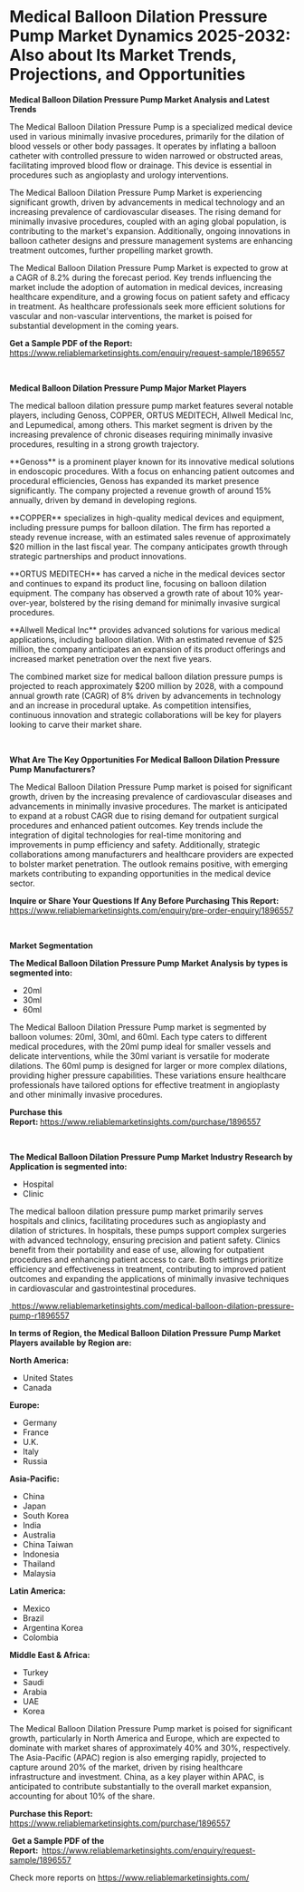 <p><h1>Medical Balloon Dilation Pressure Pump Market Dynamics 2025-2032: Also about Its Market Trends, Projections, and Opportunities</h1></p><p><strong>Medical Balloon Dilation Pressure Pump Market Analysis and Latest Trends</strong></p>
<p><p>The Medical Balloon Dilation Pressure Pump is a specialized medical device used in various minimally invasive procedures, primarily for the dilation of blood vessels or other body passages. It operates by inflating a balloon catheter with controlled pressure to widen narrowed or obstructed areas, facilitating improved blood flow or drainage. This device is essential in procedures such as angioplasty and urology interventions.</p><p>The Medical Balloon Dilation Pressure Pump Market is experiencing significant growth, driven by advancements in medical technology and an increasing prevalence of cardiovascular diseases. The rising demand for minimally invasive procedures, coupled with an aging global population, is contributing to the market's expansion. Additionally, ongoing innovations in balloon catheter designs and pressure management systems are enhancing treatment outcomes, further propelling market growth.</p><p>The Medical Balloon Dilation Pressure Pump Market is expected to grow at a CAGR of 8.2% during the forecast period. Key trends influencing the market include the adoption of automation in medical devices, increasing healthcare expenditure, and a growing focus on patient safety and efficacy in treatment. As healthcare professionals seek more efficient solutions for vascular and non-vascular interventions, the market is poised for substantial development in the coming years.</p></p>
<p><strong>Get a Sample PDF of the Report:&nbsp;</strong> <a href="https://www.reliablemarketinsights.com/enquiry/request-sample/1896557?utm_campaign=3021&utm_medium=2&utm_source=Github&utm_content=ia&utm_term=05032025&utm_id=medical-balloon-dilation-pressure-pump">https://www.reliablemarketinsights.com/enquiry/request-sample/1896557</a></p>
<p>&nbsp;</p>
<p><strong>Medical Balloon Dilation Pressure Pump Major Market Players</strong></p>
<p><p>The medical balloon dilation pressure pump market features several notable players, including Genoss, COPPER, ORTUS MEDITECH, Allwell Medical Inc, and Lepumedical, among others. This market segment is driven by the increasing prevalence of chronic diseases requiring minimally invasive procedures, resulting in a strong growth trajectory.</p><p>**Genoss** is a prominent player known for its innovative medical solutions in endoscopic procedures. With a focus on enhancing patient outcomes and procedural efficiencies, Genoss has expanded its market presence significantly. The company projected a revenue growth of around 15% annually, driven by demand in developing regions.</p><p>**COPPER** specializes in high-quality medical devices and equipment, including pressure pumps for balloon dilation. The firm has reported a steady revenue increase, with an estimated sales revenue of approximately $20 million in the last fiscal year. The company anticipates growth through strategic partnerships and product innovations.</p><p>**ORTUS MEDITECH** has carved a niche in the medical devices sector and continues to expand its product line, focusing on balloon dilation equipment. The company has observed a growth rate of about 10% year-over-year, bolstered by the rising demand for minimally invasive surgical procedures.</p><p>**Allwell Medical Inc** provides advanced solutions for various medical applications, including balloon dilation. With an estimated revenue of $25 million, the company anticipates an expansion of its product offerings and increased market penetration over the next five years.</p><p>The combined market size for medical balloon dilation pressure pumps is projected to reach approximately $200 million by 2028, with a compound annual growth rate (CAGR) of 8% driven by advancements in technology and an increase in procedural uptake. As competition intensifies, continuous innovation and strategic collaborations will be key for players looking to carve their market share.</p></p>
<p>&nbsp;</p>
<p><strong>What Are The Key Opportunities For Medical Balloon Dilation Pressure Pump Manufacturers?</strong></p>
<p><p>The Medical Balloon Dilation Pressure Pump market is poised for significant growth, driven by the increasing prevalence of cardiovascular diseases and advancements in minimally invasive procedures. The market is anticipated to expand at a robust CAGR due to rising demand for outpatient surgical procedures and enhanced patient outcomes. Key trends include the integration of digital technologies for real-time monitoring and improvements in pump efficiency and safety. Additionally, strategic collaborations among manufacturers and healthcare providers are expected to bolster market penetration. The outlook remains positive, with emerging markets contributing to expanding opportunities in the medical device sector.</p></p>
<p><strong>Inquire or Share Your Questions If Any Before Purchasing This Report:</strong> <a href="https://www.reliablemarketinsights.com/enquiry/pre-order-enquiry/1896557?utm_campaign=3021&utm_medium=2&utm_source=Github&utm_content=ia&utm_term=05032025&utm_id=medical-balloon-dilation-pressure-pump">https://www.reliablemarketinsights.com/enquiry/pre-order-enquiry/1896557</a></p>
<p>&nbsp;</p>
<p><strong>Market Segmentation</strong></p>
<p><strong>The Medical Balloon Dilation Pressure Pump Market Analysis by types is segmented into:</strong></p>
<p><ul><li>20ml</li><li>30ml</li><li>60ml</li></ul></p>
<p><p>The Medical Balloon Dilation Pressure Pump market is segmented by balloon volumes: 20ml, 30ml, and 60ml. Each type caters to different medical procedures, with the 20ml pump ideal for smaller vessels and delicate interventions, while the 30ml variant is versatile for moderate dilations. The 60ml pump is designed for larger or more complex dilations, providing higher pressure capabilities. These variations ensure healthcare professionals have tailored options for effective treatment in angioplasty and other minimally invasive procedures.</p></p>
<p><strong>Purchase this Report:&nbsp;</strong><a href="https://www.reliablemarketinsights.com/purchase/1896557?utm_campaign=3021&utm_medium=2&utm_source=Github&utm_content=ia&utm_term=05032025&utm_id=medical-balloon-dilation-pressure-pump">https://www.reliablemarketinsights.com/purchase/1896557</a></p>
<p>&nbsp;</p>
<p><strong>The Medical Balloon Dilation Pressure Pump Market Industry Research by Application is segmented into:</strong></p>
<p><ul><li>Hospital</li><li>Clinic</li></ul></p>
<p><p>The medical balloon dilation pressure pump market primarily serves hospitals and clinics, facilitating procedures such as angioplasty and dilation of strictures. In hospitals, these pumps support complex surgeries with advanced technology, ensuring precision and patient safety. Clinics benefit from their portability and ease of use, allowing for outpatient procedures and enhancing patient access to care. Both settings prioritize efficiency and effectiveness in treatment, contributing to improved patient outcomes and expanding the applications of minimally invasive techniques in cardiovascular and gastrointestinal procedures.</p></p>
<p><a href="https://www.reliablemarketinsights.com/medical-balloon-dilation-pressure-pump-r1896557?utm_campaign=3021&utm_medium=2&utm_source=Github&utm_content=ia&utm_term=05032025&utm_id=medical-balloon-dilation-pressure-pump">&nbsp;https://www.reliablemarketinsights.com/medical-balloon-dilation-pressure-pump-r1896557</a></p>
<p><strong>In terms of Region, the Medical Balloon Dilation Pressure Pump Market Players available by Region are:</strong></p>
<p>
    <p> <strong> North America: </strong>
        <ul>
            <li>United States</li>
            <li>Canada</li>
        </ul>
        </p> 
    <p> <strong> Europe: </strong>
        <ul>
            <li>Germany</li>
            <li>France</li>
            <li>U.K.</li>
            <li>Italy</li>
            <li>Russia</li>
        </ul>
        </p> 
    <p> <strong> Asia-Pacific: </strong>
        <ul>
            <li>China</li>
            <li>Japan</li>
            <li>South Korea</li>
            <li>India</li>
            <li>Australia</li>
            <li>China Taiwan</li>
            <li>Indonesia</li>
            <li>Thailand</li>
            <li>Malaysia</li>
        </ul>
        </p> 
    <p> <strong> Latin America: </strong>
        <ul>
            <li>Mexico</li>
            <li>Brazil</li>
            <li>Argentina Korea</li>
            <li>Colombia</li>
        </ul>
        </p> 
    <p> <strong> Middle East & Africa: </strong>
        <ul>
            <li>Turkey</li>
            <li>Saudi</li>
            <li>Arabia</li>
            <li>UAE</li>
            <li>Korea</li>
        </ul>
    </p>
    </p>
<p><p>The Medical Balloon Dilation Pressure Pump market is poised for significant growth, particularly in North America and Europe, which are expected to dominate with market shares of approximately 40% and 30%, respectively. The Asia-Pacific (APAC) region is also emerging rapidly, projected to capture around 20% of the market, driven by rising healthcare infrastructure and investment. China, as a key player within APAC, is anticipated to contribute substantially to the overall market expansion, accounting for about 10% of the share.</p></p>
<p><strong>Purchase this Report: </strong><a href="https://www.reliablemarketinsights.com/purchase/1896557?utm_campaign=3021&utm_medium=2&utm_source=Github&utm_content=ia&utm_term=05032025&utm_id=medical-balloon-dilation-pressure-pump">https://www.reliablemarketinsights.com/purchase/1896557</a></p>
<p>&nbsp;<strong>Get a Sample PDF of the Report:&nbsp;&nbsp;</strong><a href="https://www.reliablemarketinsights.com/enquiry/request-sample/1896557?utm_campaign=3021&utm_medium=2&utm_source=Github&utm_content=ia&utm_term=05032025&utm_id=medical-balloon-dilation-pressure-pump">https://www.reliablemarketinsights.com/enquiry/request-sample/1896557</a></p>
<p><strong></strong></p>
<p>Check more reports on <a href="https://www.reliablemarketinsights.com/?utm_campaign=3021&utm_medium=2&utm_source=Github&utm_content=ia&utm_term=05032025&utm_id=medical-balloon-dilation-pressure-pump">https://www.reliablemarketinsights.com/</a></p>